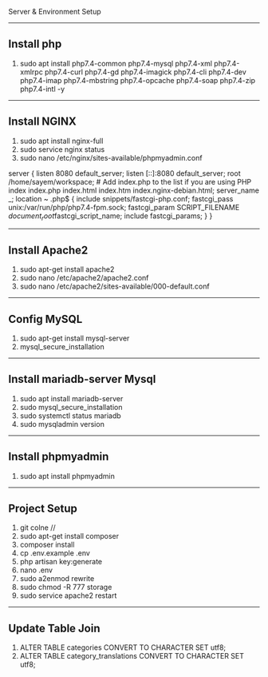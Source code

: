 Server & Environment Setup

---------------------------------
Install php 
---------------------------------
1. sudo apt install php7.4-common php7.4-mysql php7.4-xml php7.4-xmlrpc php7.4-curl php7.4-gd php7.4-imagick php7.4-cli php7.4-dev php7.4-imap php7.4-mbstring php7.4-opcache php7.4-soap php7.4-zip php7.4-intl -y

--------------------------------
Install NGINX
--------------------------------
1. sudo apt install nginx-full 
2. sudo service nginx status
3. sudo nano /etc/nginx/sites-available/phpmyadmin.conf

server {
        listen 8080 default_server;
        listen [::]:8080 default_server;
        root /home/sayem/workspace;
        # Add index.php to the list if you are using PHP
        index index.php index.html index.htm index.nginx-debian.html;
        server_name _;
        location ~ \.php$ {
           include snippets/fastcgi-php.conf;
           fastcgi_pass unix:/var/run/php/php7.4-fpm.sock;
           fastcgi_param SCRIPT_FILENAME $document_root$fastcgi_script_name;
           include fastcgi_params;
            }
        }

--------------------------------
Install Apache2
--------------------------------
1. sudo apt-get install apache2
2. sudo nano /etc/apache2/apache2.conf 
3. sudo nano /etc/apache2/sites-available/000-default.conf

------------------------------------
Config MySQL
------------------------------------
1. sudo apt-get install mysql-server
2. mysql_secure_installation

--------------------------------
Install mariadb-server Mysql
-------------------------------
1. sudo apt install mariadb-server
2. sudo mysql_secure_installation
3. sudo systemctl status mariadb
4. sudo mysqladmin version

--------------------------------
Install phpmyadmin
------------------------------
1. sudo apt install phpmyadmin

--------------------------------
Project Setup
-------------------------------
1. git colne //
2. sudo apt-get install composer
3. composer install
4. cp .env.example .env
5. php artisan key:generate
6. nano .env
7. sudo a2enmod rewrite
8. sudo chmod -R 777 storage
9. sudo service apache2 restart

--------------------------------
Update Table Join
-------------------------------
1. ALTER TABLE categories CONVERT TO CHARACTER SET utf8;
2. ALTER TABLE category_translations  CONVERT TO CHARACTER SET utf8;
